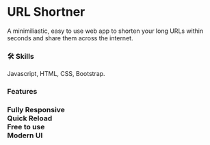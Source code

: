 <h1>URL Shortner</h1>

A minimiliastic, easy to use web app to shorten your long URLs within seconds and share them across the internet.

<h3>🛠 Skills</h3>
Javascript, HTML, CSS, Bootstrap.

<h3>Features<h3>
Fully Responsive</br>
Quick Reload</br>
Free to use</br>
Modern UI</br>
